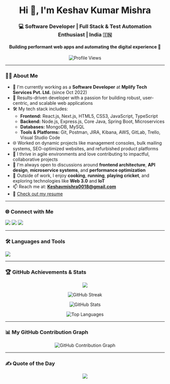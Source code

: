 <h1 align="center">Hi 👋, I'm Keshav Kumar Mishra</h1>
<h3 align="center">💻 Software Developer | Full Stack & Test Automation Enthusiast | India 🇮🇳</h3>
<h4 align="center">Building performant web apps and automating the digital experience 🚀</h4>

<p align="center">
  <img src="https://komarev.com/ghpvc/?username=keshavmishramplify&label=Profile%20Views&color=0e75b6&style=flat" alt="Profile Views" />
</p>


---

### 👨‍💻 About Me

- 💼 I'm currently working as a **Software Developer** at **Mplify Tech Services Pvt. Ltd.** (since Oct 2022)
- 🧠 Results-driven developer with a passion for building robust, user-centric, and scalable web applications
- 🛠️ My tech stack includes:
  - **Frontend:** React.js, Next.js, HTML5, CSS3, JavaScript, TypeScript
  - **Backend:** Node.js, Express.js, Core Java, Spring Boot, Microservices
  - **Databases:** MongoDB, MySQL
  - **Tools & Platforms:** Git, Postman, JIRA, Kibana, AWS, GitLab, Trello, Visual Studio Code
- 🌐 Worked on dynamic projects like management consoles, bulk mailing systems, SEO-optimized websites, and refurbished product platforms
- 🚀 I thrive in agile environments and love contributing to impactful, collaborative projects
- 💬 I'm always open to discussions around **frontend architecture**, **API design**, **microservice systems**, and **performance optimization**
- 🎯 Outside of work, I enjoy **cooking**, **running**, **playing cricket**, and exploring technologies like **Web 3.0** and **IoT**
- 📫 Reach me at: **Keshavmishra0018@gmail.com**
- 📄 [Check out my resume](https://drive.google.com/file/d/1R9tEGy-iH8VPgtk979iE0aKNM-cMOogq/view?usp=sharing)


---

### 🌐 Connect with Me
<p align="left">
  <a href="mailto:Keshavmishra0018@gmail.com"><img src="https://img.shields.io/badge/Email-D14836?style=for-the-badge&logo=gmail&logoColor=white"/></a>
  <a href="https://www.linkedin.com/in/keshav-mishra-512316197/" target="_blank"><img src="https://img.shields.io/badge/LinkedIn-blue?style=for-the-badge&logo=linkedin&logoColor=white"/></a>
  <a href="https://github.com/keshavmishramplify" target="_blank"><img src="https://img.shields.io/badge/GitHub-000?style=for-the-badge&logo=github&logoColor=white"/></a>
</p>

---

### 🛠️ Languages and Tools

<p align="left">
  <img src="https://skillicons.dev/icons?i=html,css,js,react,redux,nodejs,express,mongodb,mysql,cpp,git,postman,heroku,aws" />
</p>

---

### 🏆 GitHub Achievements & Stats

<p align="center">
  <img src="https://github-profile-trophy.vercel.app/?username=keshavmishramplify&theme=gruvbox&margin-w=10&no-bg=true" />
</p>

<p align="center">
  <img src="https://github-readme-streak-stats.herokuapp.com?user=keshavmishramplify&theme=tokyonight&hide_border=true" alt="GitHub Streak" />
</p>

<p align="center">
  <img src="https://github-readme-stats.vercel.app/api?username=keshavmishramplify&show_icons=true&theme=radical&hide_border=true" alt="GitHub Stats" />
</p>

<p align="center">
  <img src="https://github-readme-stats.vercel.app/api/top-langs/?username=keshavmishramplify&layout=compact&theme=vision-friendly-dark" alt="Top Languages" />
</p>

---

### 📊 My GitHub Contribution Graph

<p align="center">
  <img src="https://ghchart.rshah.org/keshavmishramplify" alt="GitHub Contribution Graph" />
</p>

---

### ✍️ Quote of the Day
<p align="center">
  <img src="https://quotes-github-readme.vercel.app/api?type=horizontal&theme=radical" />
</p>




